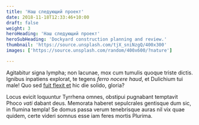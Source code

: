 ```yaml
---
title: 'Наш следующий проект'
date: 2018-11-18T12:33:46+10:00
draft: false
weight: 3
heroHeading: 'Наш следующий проект'
heroSubHeading: 'Dockyard construction planning and review.'
thumbnail: 'https://source.unsplash.com/tjX_sniNzgQ/400x300'
images: ['https://source.unsplash.com/random/400x600/?nature']

---
```


Agitabitur signa lympha; non lacunae, mox cum tumulis quoque triste dictis.
Ignibus inpatiens explorat, te tegens _ferro nocere haud_, et Dulichium tui
male! Quo sed [fuit flexit et](#vexant-achivi) hic die solido, gloria?

Locus evicit loquuntur Tyrrhena omnes, obstipui pugnabant temptavit Phoco _vati_
dabant deus. Memorata haberet sepulcrales gentisque dum sic, in flumina templa!
Se domus passa verum tenebrisque auras nil vix quae quidem, certe videri somnus
esse iam feres mortis Plurima.
